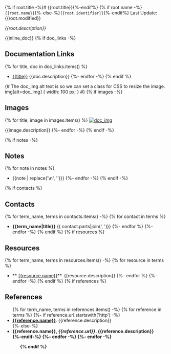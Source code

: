 {% if root.title -%}# {{root.title}}{%-endif%}
{% if root.name -%}`{{root.name}}`{%-else-%}`{{root.identifier}}`{%-endif%} Last Update: {{root.modified}}

_{{root.description}}_

{{inline_doc}}
{% if doc_links -%}
## Documentation Links
{% for title, doc in doc_links.items() %}
* [{{title}}]({{doc.url}}) {{doc.description}}
{%- endfor -%}
{% endif %}

 {# The doc_img alt text is so we can set a class for CSS to resize the image. img[alt=doc_img] { width: 100 px; } #}
{% if images -%}
## Images
{% for title, image in images.items() %}
[![doc_img]({{image.url}} "{{title}}")]({{image.url}})

{{image.description}}
{%- endfor -%}
{% endif -%}

{% if notes -%}
## Notes
{% for note in notes %}
* {{note | replace('\n', '')}}
{%- endfor -%}
{% endif -%}

{% if contacts %}
## Contacts
{% for term_name, terms in contacts.items() -%}
    {% for contact in terms %}
* **{{term_name|title}}** {{ contact.parts|join(', ')}}
{%- endfor %}
{%- endfor -%}
{% endif %}
{% if resources %}
## Resources
{% for term_name, terms in resources.items() -%}
    {% for resource in terms %}
* ** [{{resource.name}}]({{resource.url}})**. {{resource.description}}
{%- endfor %}
{%- endfor -%}
{% endif %}
{% if references %}
## References
<ul>{% for term_name, terms in references.items() -%}
{% for reference in terms %}
{%- if reference.url.startswith('http') -%}
    <li> <strong><a href="{{reference.url}}">{{reference.name}}</a></strong>. {{reference.description}}</li>
{%-else-%}
    <li> <strong>{{reference.name}}</string>, <em>{{reference.url}}</em>. {{reference.description}}</li>
{%-endif-%}
{%- endfor -%}
{%- endfor -%}<ul>
{% endif %}

